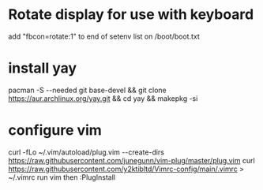 # Rotate display for use with keyboard

add "fbcon=rotate:1" to end of setenv list on /boot/boot.txt

# install yay
pacman -S --needed git base-devel && git clone https://aur.archlinux.org/yay.git && cd yay && makepkg -si

# configure vim
curl -fLo ~/.vim/autoload/plug.vim --create-dirs https://raw.githubusercontent.com/junegunn/vim-plug/master/plug.vim
curl https://raw.githubusercontent.com/y2ktibltd/Vimrc-config/main/.vimrc > ~/.vimrc
run vim then :PlugInstall

